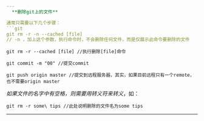 ```yaml
---
  **删除git上的文件**

通常只需要以下几个步骤：
```git
git rm -r -n --cached [file]
// -n ，加上这个参数，执行命令时，不会删除任何文件，而是仅展示此命令要删除的文件
```
``` git
git rm -r --cached [file] //执行删除[file]命令
```
```git
git commit -m "00" //提交commit
```
``` git
git push origin master //提交到远程服务器，其实，如果目前远程只有一个remote，也不需要origin master
```
*如果文件的名字中有空格，则需要用转义符来转义*，如：
``` git
git rm -r some\ tips //此处说明删除的文件名为some tips
```
---
```

